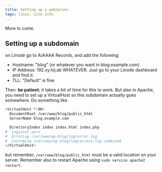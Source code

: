 ```yaml
---
title: Setting up a webserver
tags: linux, site-info
...
```


More to come.


## Setting up a subdomain

on *Linode* go to A/AAAA Records, and add the following:

- Hostname: "blog" (or whatever you want in blog.example.com)
- IP Address: 192.xy.hij.ab WHATEVER. Just go to your Linode dashboard and find it.
- TLL: "Default" is fine

Then: **be patient**; it takes a bit of time for this to work.
But also in Apache, you need to set up a VirtualHost so this subdomain actually goes somewhere.
Do something like

~~~ bash
<VirtualHost *:80>
  DocumentRoot /var/www/blog/public_html
  ServerName blog.example.com

  DirectoryIndex index index.html index.php
#  LogLevel warn
#  ErrorLog /var/www/wp-blog/log/error.log
#  CustomLog /var/www/wp-blog/log/access.log combined
</VirtualHost>
~~~

but remember, `/var/www/blog/public_html` must be a valid location on your server.
Remember also to restart Apache using `sudo service apache2 restart`.
